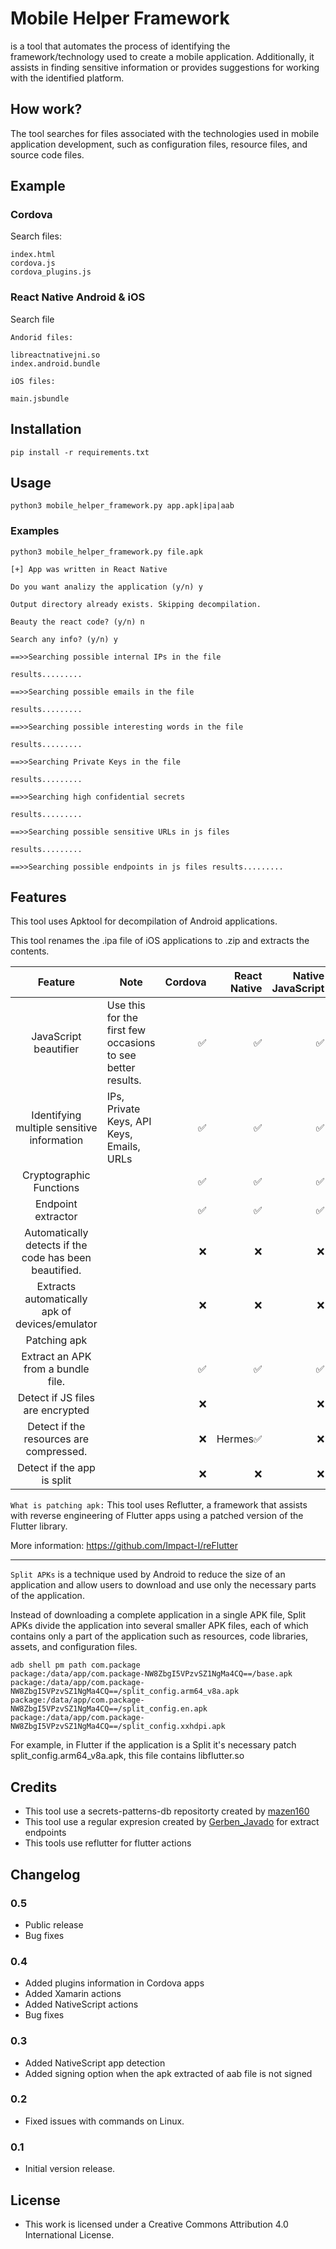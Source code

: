 # Mobile Helper Framework

is a tool that automates the process of identifying the framework/technology used to create a mobile application. Additionally, it assists in finding sensitive information or provides suggestions for working with the identified platform.

## How work?

The tool searches for files associated with the technologies used in mobile application development, such as configuration files, resource files, and source code files.

## Example

### Cordova

Search files:

```
index.html
cordova.js
cordova_plugins.js
```
### React Native Android & iOS

Search file

```
Andorid files:

libreactnativejni.so
index.android.bundle

iOS files:

main.jsbundle
```

## Installation

`pip install -r requirements.txt`

## Usage

`python3 mobile_helper_framework.py app.apk|ipa|aab`

### Examples

```
python3 mobile_helper_framework.py file.apk

[+] App was written in React Native

Do you want analizy the application (y/n) y

Output directory already exists. Skipping decompilation.

Beauty the react code? (y/n) n

Search any info? (y/n) y

==>>Searching possible internal IPs in the file

results.........

==>>Searching possible emails in the file

results.........

==>>Searching possible interesting words in the file

results.........

==>>Searching Private Keys in the file

results.........

==>>Searching high confidential secrets

results.........

==>>Searching possible sensitive URLs in js files

results.........

==>>Searching possible endpoints in js files results.........
```

## Features

This tool uses Apktool for decompilation of Android applications.

This tool renames the .ipa file of iOS applications to .zip and extracts the contents. 

| Feature | Note | Cordova | React Native | Native JavaScript | Flutter | Xamarin
| :---: | --- | ---: | ---: | ---: | ---: | ---: |
| JavaScript beautifier | Use this for the first few occasions to see better results. | ✅ | ✅ | ✅ | 
| Identifying multiple sensitive information | IPs, Private Keys, API Keys, Emails, URLs | ✅ | ✅ | ✅ | ❌
| Cryptographic Functions |  | ✅ | ✅ | ✅ | ❌| ❌ | ❌ |
| Endpoint extractor | | ✅ | ✅ | ✅ | ❌ | ❌
| Automatically detects if the  code has been beautified. | | ❌ | ❌ | ❌ |
| Extracts automatically apk of devices/emulator | | ❌ | ❌ | ❌ | ❌ | ❌ | 
| Patching apk | |  |  |  | ✅ |  
| Extract an APK from a bundle file.|  | ✅ |✅ |✅ |✅ |✅ |
| Detect if JS files are encrypted | | ❌ |  | ❌ 
| Detect if the resources are compressed. | | ❌ | Hermes✅| ❌ | ❌ | XALZ✅
| Detect if the app is split | | ❌ | ❌ | ❌ | ❌ | ❌ | 

`What is patching apk:` This tool uses Reflutter, a framework that assists with reverse engineering of Flutter apps using a patched version of the Flutter library.

More information: https://github.com/Impact-I/reFlutter
<hr/>

`Split APKs` is a technique used by Android to reduce the size of an application and allow users to download and use only the necessary parts of the application.

Instead of downloading a complete application in a single APK file, Split APKs divide the application into several smaller APK files, each of which contains only a part of the application such as resources, code libraries, assets, and configuration files.

```
adb shell pm path com.package
package:/data/app/com.package-NW8ZbgI5VPzvSZ1NgMa4CQ==/base.apk
package:/data/app/com.package-NW8ZbgI5VPzvSZ1NgMa4CQ==/split_config.arm64_v8a.apk
package:/data/app/com.package-NW8ZbgI5VPzvSZ1NgMa4CQ==/split_config.en.apk
package:/data/app/com.package-NW8ZbgI5VPzvSZ1NgMa4CQ==/split_config.xxhdpi.apk
```
For example, in Flutter if the application is a Split it's necessary patch split_config.arm64_v8a.apk, this file contains libflutter.so 


## Credits

- This tool use a secrets-patterns-db repositorty created by [mazen160](https://github.com/mazen160/secrets-patterns-db)
- This tool use a regular expresion created by [Gerben_Javado](https://github.com/mazen160/https://github.com/GerbenJavado/LinkFinder/blob/master/linkfinder.py) for extract endpoints
- This tools use reflutter for flutter actions 

## Changelog

### 0.5

- Public release
- Bug fixes

### 0.4

- Added plugins information in Cordova apps
- Added Xamarin actions
- Added NativeScript actions
- Bug fixes

### 0.3
- Added NativeScript app detection
- Added signing option when the apk extracted of aab file is not signed

### 0.2
- Fixed issues with commands on Linux.

### 0.1
- Initial version release.

## License

- This work is licensed under a Creative Commons Attribution 4.0 International License.

